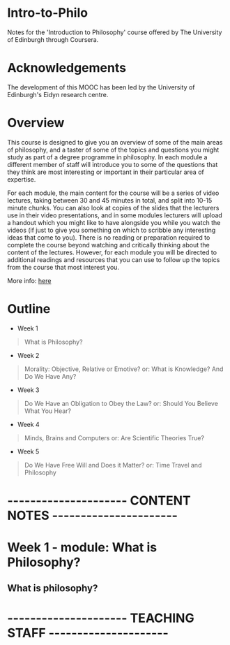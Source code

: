 # Intro-to-Philo
Notes for the 'Introduction to Philosophy' course offered by The University of Edinburgh through Coursera.

# Acknowledgements
The development of this MOOC has been led by the University of Edinburgh's Eidyn research centre.

# Overview
This course is designed to give you an overview of some of the main areas of philosophy, and a taster of some of the topics and questions you might study as part of a degree programme in philosophy. In each module a different member of staff will introduce you to some of the questions that they think are most interesting or important in their particular area of expertise.

For each module, the main content for the course will be a series of video lectures, taking between 30 and 45 minutes in total, and split into 10-15 minute chunks. You can also look at copies of the slides that the lecturers use in their video presentations, and in some modules lecturers will upload a handout which you might like to have alongside you while you watch the videos (if just to give you something on which to scribble any interesting ideas that come to you). There is no reading or preparation required to complete the course beyond watching and critically thinking about the content of the lectures. However, for each module you will be directed to additional readings and resources that you can use to follow up the topics from the course that most interest you.

More info: [here](https://www.coursera.org/learn/philosophy?skipBrowseRedirect=true)

# Outline
- Week 1
>What is Philosophy?

- Week 2
>Morality: Objective, Relative or Emotive? 
>or: What is Knowledge? And Do We Have Any?

- Week 3
>Do We Have an Obligation to Obey the Law? 
>or: Should You Believe What You Hear?

- Week 4
>Minds, Brains and Computers 
>or: Are Scientific Theories True?

- Week 5
>Do We Have Free Will and Does it Matter? 
>or: Time Travel and Philosophy

# --------------------- CONTENT NOTES ----------------------

# Week 1 - module: What is Philosophy?

## What is philosophy?


# --------------------- TEACHING STAFF ---------------------
